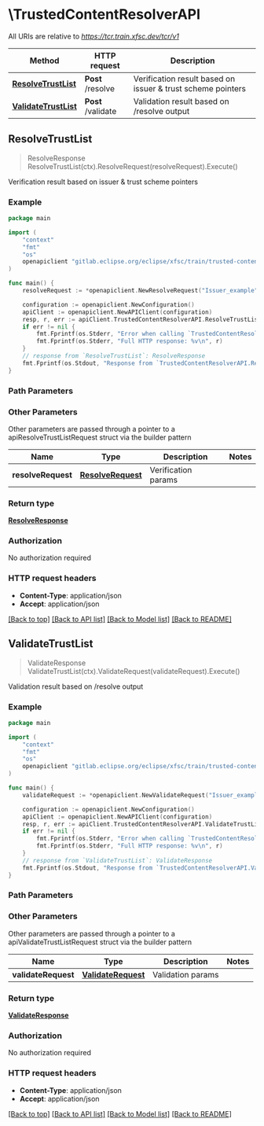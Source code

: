 # \TrustedContentResolverAPI

All URIs are relative to *https://tcr.train.xfsc.dev/tcr/v1*

Method | HTTP request | Description
------------- | ------------- | -------------
[**ResolveTrustList**](TrustedContentResolverAPI.md#ResolveTrustList) | **Post** /resolve | Verification result based on issuer &amp; trust scheme pointers
[**ValidateTrustList**](TrustedContentResolverAPI.md#ValidateTrustList) | **Post** /validate | Validation result based on /resolve output



## ResolveTrustList

> ResolveResponse ResolveTrustList(ctx).ResolveRequest(resolveRequest).Execute()

Verification result based on issuer & trust scheme pointers



### Example

```go
package main

import (
    "context"
    "fmt"
    "os"
    openapiclient "gitlab.eclipse.org/eclipse/xfsc/train/trusted-content-resolver/clients/go/tcr"
)

func main() {
    resolveRequest := *openapiclient.NewResolveRequest("Issuer_example", []string{"TrustSchemePointers_example"}) // ResolveRequest | Verification params

    configuration := openapiclient.NewConfiguration()
    apiClient := openapiclient.NewAPIClient(configuration)
    resp, r, err := apiClient.TrustedContentResolverAPI.ResolveTrustList(context.Background()).ResolveRequest(resolveRequest).Execute()
    if err != nil {
        fmt.Fprintf(os.Stderr, "Error when calling `TrustedContentResolverAPI.ResolveTrustList``: %v\n", err)
        fmt.Fprintf(os.Stderr, "Full HTTP response: %v\n", r)
    }
    // response from `ResolveTrustList`: ResolveResponse
    fmt.Fprintf(os.Stdout, "Response from `TrustedContentResolverAPI.ResolveTrustList`: %v\n", resp)
}
```

### Path Parameters



### Other Parameters

Other parameters are passed through a pointer to a apiResolveTrustListRequest struct via the builder pattern


Name | Type | Description  | Notes
------------- | ------------- | ------------- | -------------
 **resolveRequest** | [**ResolveRequest**](ResolveRequest.md) | Verification params | 

### Return type

[**ResolveResponse**](ResolveResponse.md)

### Authorization

No authorization required

### HTTP request headers

- **Content-Type**: application/json
- **Accept**: application/json

[[Back to top]](#) [[Back to API list]](../README.md#documentation-for-api-endpoints)
[[Back to Model list]](../README.md#documentation-for-models)
[[Back to README]](../README.md)


## ValidateTrustList

> ValidateResponse ValidateTrustList(ctx).ValidateRequest(validateRequest).Execute()

Validation result based on /resolve output



### Example

```go
package main

import (
    "context"
    "fmt"
    "os"
    openapiclient "gitlab.eclipse.org/eclipse/xfsc/train/trusted-content-resolver/clients/go/tcr"
)

func main() {
    validateRequest := *openapiclient.NewValidateRequest("Issuer_example", "Did_example", []string{"Endpoints_example"}) // ValidateRequest | Validation params

    configuration := openapiclient.NewConfiguration()
    apiClient := openapiclient.NewAPIClient(configuration)
    resp, r, err := apiClient.TrustedContentResolverAPI.ValidateTrustList(context.Background()).ValidateRequest(validateRequest).Execute()
    if err != nil {
        fmt.Fprintf(os.Stderr, "Error when calling `TrustedContentResolverAPI.ValidateTrustList``: %v\n", err)
        fmt.Fprintf(os.Stderr, "Full HTTP response: %v\n", r)
    }
    // response from `ValidateTrustList`: ValidateResponse
    fmt.Fprintf(os.Stdout, "Response from `TrustedContentResolverAPI.ValidateTrustList`: %v\n", resp)
}
```

### Path Parameters



### Other Parameters

Other parameters are passed through a pointer to a apiValidateTrustListRequest struct via the builder pattern


Name | Type | Description  | Notes
------------- | ------------- | ------------- | -------------
 **validateRequest** | [**ValidateRequest**](ValidateRequest.md) | Validation params | 

### Return type

[**ValidateResponse**](ValidateResponse.md)

### Authorization

No authorization required

### HTTP request headers

- **Content-Type**: application/json
- **Accept**: application/json

[[Back to top]](#) [[Back to API list]](../README.md#documentation-for-api-endpoints)
[[Back to Model list]](../README.md#documentation-for-models)
[[Back to README]](../README.md)

